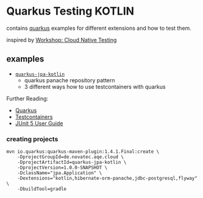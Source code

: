 # Quarkus Testing KOTLIN

contains [quarkus](https://quarkus.io) examples for different extensions and how to test them.

inspired by [Workshop: Cloud Native Testing](https://github.com/nt-ca-aqe/ws-cloud-native-testing)

## examples

* [`quarkus-jpa-kotlin`](quarkus-jpa-kotlin)
  * quarkus panache repository pattern
  * 3 different ways how to use testcontainers with quarkus

Further Reading:

* [Quarkus](https://quarkus.io/get-started/)
* [Testcontainers](https://www.testcontainers.org/)
* [JUnit 5 User Guide](https://junit.org/junit5/docs/current/user-guide/)


### creating projects

```
mvn io.quarkus:quarkus-maven-plugin:1.4.1.Final:create \
    -DprojectGroupId=de.novatec.aqe.cloud \
    -DprojectArtifactId=quarkus-jpa-kotlin \
    -DprojectVersion=1.0.0-SNAPSHOT \
    -DclassName="jpa.Application" \
    -Dextensions="kotlin,hibernate-orm-panache,jdbc-postgresql,flyway" \
    -DbuildTool=gradle
```